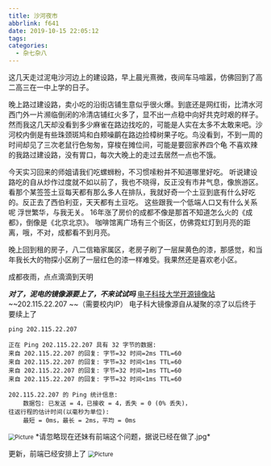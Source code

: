 ```yaml
---
title: 沙河夜市
abbrlink: f641
date: 2019-10-15 22:05:12
tags:
categories:
  - 杂七杂八
---
```

这几天走过泥电沙河边上的建设路，早上晨光熹微，夜间车马喧嚣，仿佛回到了高二高三在一中上学的日子。
<!-- more -->

晚上路过建设路，卖小吃的沿街店铺生意似乎很火爆。到底还是网红街，比清水河西门外一片濒临倒闭的冷清店铺红火多了，显不出一点稳中向好共克时艰的样子。然而我这几天却没看到多少麻雀在路边找吃的，可能是人实在太多不太敢来吧。沙河校内倒是有些珠颈斑鸠和白颊噪鹛在路边捡樟树果子吃。鸟没看到，不到一周的时间却见了三次老鼠行色匆匆，穿梭在摊位间，可能是要回家养四个龟
不喜欢辣的我路过建设路，没有胃口，每次大晚上的走过去居然一点也不饿。

今天实习回来的师姐请我们吃螺蛳粉，不习惯嗦粉并不知道哪里好吃。
听说建设路吃的自从炒作过度就不如以前了，我也不晓得，反正没有市井气息，像旅游区。看那个某签签土豆每天都有那么多人在排队，我就好奇一个土豆到底有什么好吃的。反正去了西伯利亚，天天都有土豆吃。
这些跟我一个低端人口又有什么关系呢
浮世繁华，与我无关。
16年涨了房价的成都不像是那首不知道怎么火的《成都》，倒像是《北京北京》。
咖啡馆离广场有三个街区，仿佛霓虹灯到月亮的距离，哦，不对，成都看不到月亮。

晚上回到租的房子，八二信箱家属区，老房子刷了一层屎黄色的漆，那感觉，和当年我长大的物探小区刷了一层红色的漆一样难受。我果然还是喜欢老小区。

成都夜雨，点点滴滴到天明

***对了，泥电的镜像源要上了，不来试试吗***
[电子科技大学开源镜像站](http://mirrors.uestc.cn)    ~~202.115.22.207 ~~（需要校内IP）
电子科大镜像源自从凝聚的凉了以后终于要续上了

```shell
ping 202.115.22.207

正在 Ping 202.115.22.207 具有 32 字节的数据:
来自 202.115.22.207 的回复: 字节=32 时间=2ms TTL=60
来自 202.115.22.207 的回复: 字节=32 时间<1ms TTL=60
来自 202.115.22.207 的回复: 字节=32 时间=1ms TTL=60
来自 202.115.22.207 的回复: 字节=32 时间<1ms TTL=60

202.115.22.207 的 Ping 统计信息:
    数据包: 已发送 = 4，已接收 = 4，丢失 = 0 (0% 丢失)，
往返行程的估计时间(以毫秒为单位):
    最短 = 0ms，最长 = 2ms，平均 = 0ms
```

<img src="https://raw.githubusercontent.com/Archaeoraptor/image_resources/ImageofBlog/mirrors.png" alt="Picture" style="zoom:80%;" />
*请忽略现在还妹有前端这个问题，据说已经在做了.jpg*

更新，前端已经安排上了
<img src="https://raw.githubusercontent.com/Archaeoraptor/image_resources/ImageofBlog/mirrors1.png" alt="Picture" style="zoom:80%;" />
